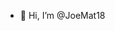- 👋 Hi, I’m @JoeMat18

<!---
JoeMat18/JoeMat18 is a ✨ special ✨ repository because its `README.md` (this file) appears on your GitHub profile.
You can click the Preview link to take a look at your changes.
--->
